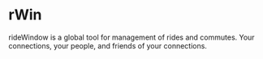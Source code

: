 # rWin
rideWindow is a global tool for management of rides and commutes. Your connections, your people, and friends of your connections.   
